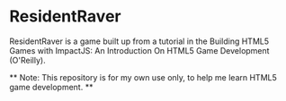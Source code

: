 ResidentRaver
=============

ResidentRaver is a game built up from a tutorial in the Building HTML5 Games with ImpactJS: An Introduction On HTML5 Game Development (O'Reilly).

** Note: This repository is for my own use only, to help me learn HTML5 game development. **
